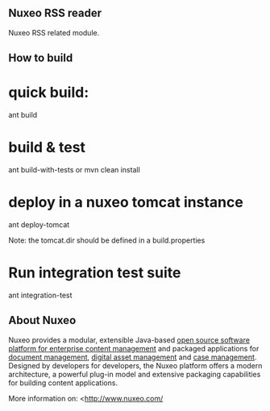 ## Nuxeo RSS reader

Nuxeo RSS related module. 

## How to build

# quick build:

ant build 

# build & test

ant build-with-tests 
or 
mvn clean install

# deploy in a nuxeo tomcat instance

ant deploy-tomcat 

Note: the tomcat.dir should be defined in a build.properties

# Run integration test suite

ant integration-test


## About Nuxeo

Nuxeo provides a modular, extensible Java-based [open source software platform for enterprise content management](http://www.nuxeo.com/en/products/ep) and packaged applications for [document management](http://www.nuxeo.com/en/products/document-management), [digital asset management](http://www.nuxeo.com/en/products/dam) and [case management](http://www.nuxeo.com/en/products/case-management). Designed by developers for developers, the Nuxeo platform offers a modern architecture, a powerful plug-in model and extensive packaging capabilities for building content applications.

More information on: <http://www.nuxeo.com/ 

